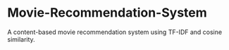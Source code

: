 # Movie-Recommendation-System
 A content-based movie recommendation system using TF-IDF and cosine similarity.
